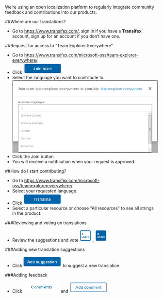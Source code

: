 We’re using an open localization platform to regularly integrate community feedback and contributions into our products.

##Where are our translations? 
* Go to https://www.transifex.com/, sign in if you have a **Transifex** account, sign up for an account if you don’t have one.

##Request for access to “Team Explorer Everywhere”
* Go to https://www.transifex.com/microsoft-oss/team-explorer-everywhere/.
* Click  ![](./img/join.png)
* Select the language you want to contribute to.
![](./img/screenshot.png)
* Click the Join button.
* You will receive a notification when your request is approved.

##How do I start contributing?
* Go to https://www.transifex.com/microsoft-oss/teamexplorereverywhere/
* Select your requested language.
* Click  ![](./img/trans.png)
* Select a particular resource or choose "All resources" to see all strings in the product.  

###Reviewing and voting on translations
* Review the suggestions and vote ![](./img/1.png) ,  ![](./img/2.png) 

###Adding new translation suggestions
* Click ![](./img/suggest.png) to suggest a new translation 

###Adding feedback 
* Click ![](./img/comments.png) and ![](./img/addcomment.png)
